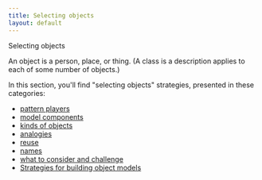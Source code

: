 ```yaml
---
title: Selecting objects
layout: default
---
```




Selecting objects

An object is a person, place, or thing. (A class is a description applies to each
of some number of objects.)

In this section, you'll find &quot;selecting objects&quot; strategies, presented in
these categories:
*  [pattern players](/selecting-objects-pattern-players) 
*  [model components](/selecting-objects-model-components) 
*  [kinds of objects](/selecting-objects-kinds-of-objects) 
*  [analogies](/selecting-objects-analogies) 
*  [reuse](/selecting-objects-reuse) 
*  [names](/selecting-objects-names) 
*  [what to consider and challenge](/selecting-objects-what-to-consider-and-challenge) 
*  [Strategies for building object models](/strategies-for-building-object-models) 

